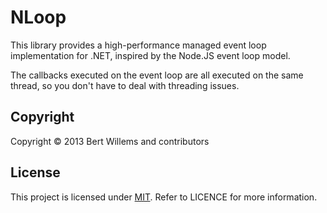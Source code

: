 # NLoop

This library provides a high-performance managed event loop implementation for .NET, inspired by the Node.JS event loop model.

The callbacks executed on the event loop are all executed on the same thread, so you don't have to deal with threading issues.

## Copyright

Copyright © 2013 Bert Willems and contributors

## License

This project is licensed under [MIT](http://www.opensource.org/licenses/mit-license.php "Read more about the MIT license form"). Refer to LICENCE for more information.
